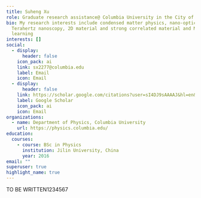 ```yaml
---
title: Suheng Xu
role: Graduate research assistance@ Columbia University in the City of New York
bio: My research interests include condensed matter physics, nano-optics,
  Terahertz nanoscopy, 2D material and strong correlated material and Machine
  learning
interests: []
social:
  - display:
      header: false
    icon_pack: ai
    link: sx2277@columbia.edu
    label: Email
    icon: Email
  - display:
      header: false
    link: https://scholar.google.com/citations?user=sI4DJ9sAAAAJ&hl=en&oi=ao
    label: Google Scholar
    icon_pack: ai
    icon: Email
organizations:
  - name: Department of Physics, Columbia University
    url: https://physics.columbia.edu/
education:
  courses:
    - course: BSc in Physics
      institution: Jilin University, China
      year: 2016
email: ""
superuser: true
highlight_name: true
---
```

TO BE WRITTEN1234567